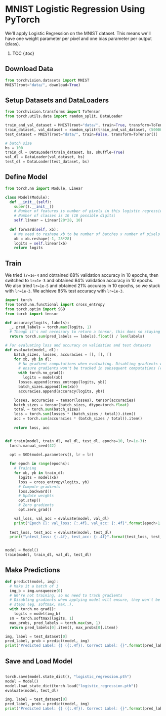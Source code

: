 # MNIST Logistic Regression Using PyTorch

We'll apply Logistic Regression on the MNIST dataset. This means we'll have one weight parameter per pixel and one bias parameter per output (class).

1. TOC
{:toc}

## Download Data

~~~python
from torchvision.datasets import MNIST
MNIST(root="data/", download=True)
~~~

## Setup Datasets and DataLoaders

~~~python
from torchvision.transforms import ToTensor
from torch.utils.data import random_split, DataLoader

train_and_val_dataset = MNIST(root="data/", train=True, transform=ToTensor())
train_dataset, val_dataset = random_split(train_and_val_dataset, (50000, 10000))
test_dataset = MNIST(root="data/", train=False, transform=ToTensor())

# batch size
bs = 100
train_dl = DataLoader(train_dataset, bs, shuffle=True)
val_dl = DataLoader(val_dataset, bs)
test_dl = DataLoader(test_dataset, bs)
~~~

## Define Model

~~~python
from torch.nn import Module, Linear

class Model(Module):
  def __init__(self):
    super().__init__()
    # Number of features is number of pixels in this logistic regression model
    # Number of classes is 10 (10 possible digits)
    self.linear = Linear(28*28, 10)
  
  def forward(self, xb):
    # We need to reshape xb to be number of batches x number of pixels
    xb = xb.reshape(-1, 28*28)
    logits = self.linear(xb)
    return logits
~~~

## Train

We tried `lr=1e-4` and obtrained 68% validation accuracy in 10 epochs, then switched to `lr=1e-3` and obtained 84% validation accuracy in 10 epochs.
We also tried `lr=1e-5` and obtained 21% accuracy in 10 epochs, so we stuck with `lr=1e-3`. We achieve 85% test accuracy with `lr=1e-3`.

~~~python
import torch
from torch.nn.functional import cross_entropy
from torch.optim import SGD
from torch import tensor

def accuracy(logits, labels):
  _, pred_labels = torch.max(logits, 1)
  # Though it's not necessary to return a tensor, this does so staying consistent with cross_entropy
  return torch.sum(pred_labels == labels).float() / len(labels)

# For evaluating loss and accuracy on validation and test datasets
def evaluate(model, dl):
    batch_sizes, losses, accuracies = [], [], []
    for xb, yb in dl:
      # No gradient computations when evaluating. Disabling gradients when applying model will
      # ensure gradients won't be tracked in subsequent computations (cross_entropy, accuracy..)
      with torch.no_grad():
        logits = model(xb)
      losses.append(cross_entropy(logits, yb))
      batch_sizes.append(len(xb))
      accuracies.append(accuracy(logits, yb))

    losses, accuracies = tensor(losses), tensor(accuracies)
    batch_sizes = tensor(batch_sizes, dtype=torch.float)
    total = torch.sum(batch_sizes)
    loss = torch.sum(losses * (batch_sizes / total)).item()
    acc = torch.sum(accuracies * (batch_sizes / total)).item()
    
    return loss, acc


def train(model, train_dl, val_dl, test_dl, epochs=10, lr=1e-3):
  torch.manual_seed(42)
  
  opt = SGD(model.parameters(), lr = lr)

  for epoch in range(epochs):
    # Training
    for xb, yb in train_dl:
      logits = model(xb)
      loss = cross_entropy(logits, yb)
      # Compute gradients
      loss.backward()
      # Update weights
      opt.step()
      # Zero gradients
      opt.zero_grad()

    val_loss, val_acc = evaluate(model, val_dl)
    print("Epoch {}: val_loss: {:.4f}, val_acc: {:.4f}".format(epoch+1, val_loss, val_acc))
    
  test_loss, test_acc = evaluate(model, test_dl)
  print("\ntest_loss: {:.4f}, test_acc: {:.4f}".format(test_loss, test_acc))


model = Model()
train(model, train_dl, val_dl, test_dl)

~~~

## Make Predictions

~~~python
def predict(model, img):
  # Make it a batch of 1
  img_b = img.unsqueeze(0)
  # We're not training, so no need to track gradients
  # Disabling gradients when applying model will ensure, they won't be tracked at later
  # steps (eg, softmax, max..).
  with torch.no_grad():
    logits = model(img_b)
  sm = torch.softmax(logits, 1)
  max_probs, pred_labels = torch.max(sm, 1)
  return pred_labels[0].item(), max_probs[0].item()

img, label = test_dataset[0]
pred_label, prob = predict(model, img)
print("Predicted Label: {} ({:.4f}). Correct Label: {}".format(pred_label, prob, label))

~~~

## Save and Load Model

~~~python

torch.save(model.state_dict(), "logistic_regression.pth")
model = Model()
model.load_state_dict(torch.load("logistic_regression.pth"))
evaluate(model, test_dl)

img, label = test_dataset[0]
pred_label, prob = predict(model, img)
print("Predicted Label: {} ({:.4f}). Correct Label: {}".format(pred_label, prob, label))
~~~

